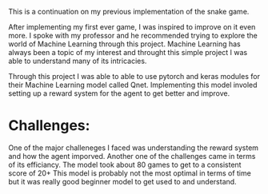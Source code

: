 This is a continuation on my previous implementation of the snake game.

After implementing my first ever game, I was inspired to improve on it even more. I spoke with my professor and he recommended trying to explore the world of Machine Learning through this project. Machine Learning has always been a topic of my interest and throught this simple project I was able to understand many of its intricacies. 

Through this project I was able to able to use pytorch and keras modules for their Machine Learning model called Qnet. Implementing this model involed setting up a reward system for the agent to get better and improve.

# Challenges:

One of the major challeneges I faced was understanding the reward system and how the agent imporved. 
Another one of the challenges came in terms of its efficiancy. The model took about 80 games to get to a consistent score of 20+
This model is probably not the most optimal in terms of time but it was really good beginner model to get used to and understand.
